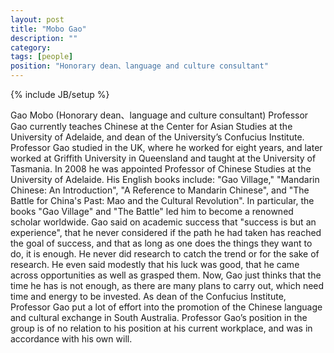 ```yaml
---
layout: post
title: "Mobo Gao"
description: ""
category: 
tags: [people]
position: "Honorary dean、language and culture consultant"
---
```

{% include JB/setup %}

Gao Mobo (Honorary dean、language and culture consultant) 
Professor Gao currently teaches Chinese at the Center for Asian Studies at the University of Adelaide, and dean of the University’s Confucius Institute.
Professor Gao studied in the UK, where he worked for eight years, and later worked at Griffith University in Queensland and taught at the University of Tasmania. In 2008 he was appointed Professor of Chinese Studies at the University of Adelaide.
His English books include: "Gao Village," "Mandarin Chinese: An Introduction", "A Reference to Mandarin Chinese", and "The Battle for China's Past: Mao and the Cultural Revolution". In particular, the books "Gao Village" and "The Battle" led him to become a renowned scholar worldwide.
Gao said on academic success that "success is but an experience", that he never considered if the path he had taken has reached the goal of success, and that as long as one does the things they want to do, it is enough. He never did research to catch the trend or for the sake of research. He even said modestly that his luck was good, that he came across opportunities as well as grasped them. Now, Gao just thinks that the time he has is not enough, as there are many plans to carry out, which need time and energy to be invested.
As dean of the Confucius Institute, Professor Gao put a lot of effort into the promotion of the Chinese language and cultural exchange in South Australia.
Professor Gao’s position in the group is of no relation to his position at his current workplace, and was in accordance with his own will.
